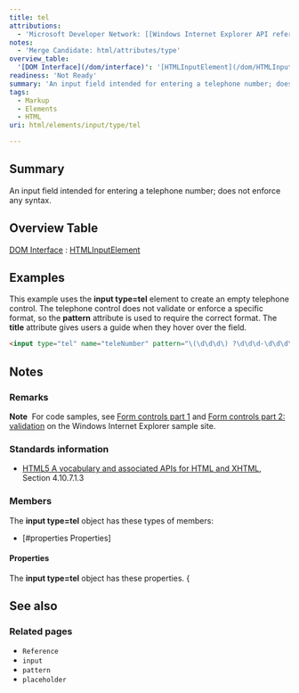 ```yaml
---
title: tel
attributions:
  - 'Microsoft Developer Network: [[Windows Internet Explorer API reference](http://msdn.microsoft.com/en-us/library/ie/hh828809%28v=vs.85%29.aspx) Article]'
notes:
  - 'Merge Candidate: html/attributes/type'
overview_table:
  '[DOM Interface](/dom/interface)': '[HTMLInputElement](/dom/HTMLInputElement)'
readiness: 'Not Ready'
summary: 'An input field intended for entering a telephone number; does not enforce any syntax.'
tags:
  - Markup
  - Elements
  - HTML
uri: html/elements/input/type/tel

---
```

## Summary

An input field intended for entering a telephone number; does not enforce any syntax.

## Overview Table

[DOM Interface](/dom/interface)
:   [HTMLInputElement](/dom/HTMLInputElement)

## Examples

This example uses the **input type=tel** element to create an empty telephone control. The telephone control does not validate or enforce a specific format, so the **pattern** attribute is used to require the correct format. The **title** attribute gives users a guide when they hover over the field.

``` html
<input type="tel" name="teleNumber" pattern="\(\d\d\d\) ?\d\d\d-\d\d\d\d" title="(###) ###-####"
```

## Notes

### Remarks

**Note**  For code samples, see [Form controls part 1](http://go.microsoft.com/fwlink/p/?LinkID=251128) and [Form controls part 2: validation](http://go.microsoft.com/fwlink/p/?LinkID=251131) on the Windows Internet Explorer sample site.

### Standards information

-   [HTML5 A vocabulary and associated APIs for HTML and XHTML](http://go.microsoft.com/fwlink/p/?linkid=221374), Section 4.10.7.1.3

### Members

The **input type=tel** object has these types of members:

-   [\#properties Properties]

#### Properties

The **input type=tel** object has these properties. {

## See also

### Related pages

-   `Reference`
-   `input`
-   `pattern`
-   `placeholder`
